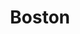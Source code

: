 ---
title: "Boston"
summary: "Hard / arena rock band from Boston, Massachusetts, USA, formed in 1976. The band gained commercial success during the mid & late 1970's. **Current members:** ● – lead and rhythm guitar, bass, keyboards, percussion, backing vocals ● – rhythm and lead guitar, keyboards, backing vocals ● – drums, percussion, harmonica, backing vocals ● – drums, percussion, backing vocals ● – lead vocals, keyboards, percussion ● – bass guitar, backing vocals ● – keyboards, guitar and vocals **Former members:** ● – lead vocals, rhythm guitar, keyboards, percussion ● – drums, percussion, keyboards ● – bass ● – drums, percussion, backing vocals ● – guitars, backing vocals ● – vocals, bass, keyboards ● – drums, percussion, keyboards, backing vocals ● – lead vocals, guitar ● – guitar, backing vocals, songwriter ● – drums ● – drums ● – lead vocals, rhythm guitar ● – guitar, vocals ● – bass, guitar, vocals"
image: "boston.jpg"
---